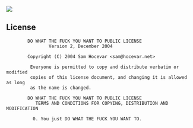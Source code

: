 ![](https://raw.githubusercontent.com/rtugeek/HexConverter/master/screenshot.png)  

License
--------

            DO WHAT THE FUCK YOU WANT TO PUBLIC LICENSE
                    Version 2, December 2004
                    
            Copyright (C) 2004 Sam Hocevar <sam@hocevar.net>
             
             Everyone is permitted to copy and distribute verbatim or modified
             copies of this license document, and changing it is allowed as long
             as the name is changed.
                        
            DO WHAT THE FUCK YOU WANT TO PUBLIC LICENSE
               TERMS AND CONDITIONS FOR COPYING, DISTRIBUTION AND MODIFICATION
               
              0. You just DO WHAT THE FUCK YOU WANT TO.
